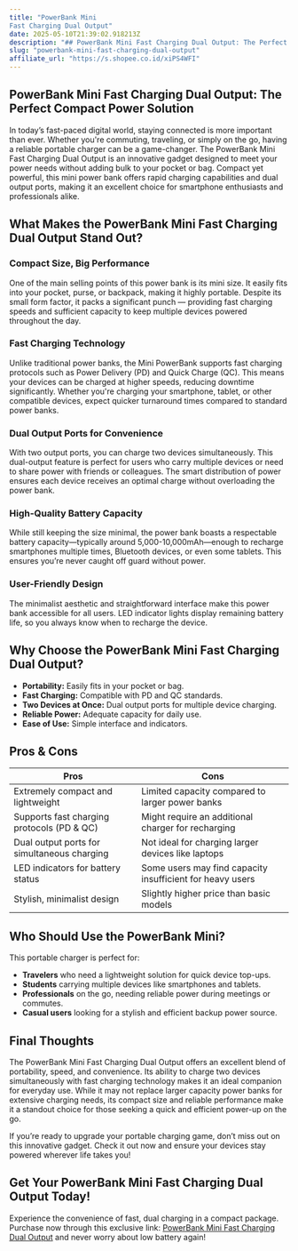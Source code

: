 ```yaml
---
title: "PowerBank Mini
Fast Charging Dual Output"
date: 2025-05-10T21:39:02.918213Z
description: "## PowerBank Mini Fast Charging Dual Output: The Perfect Compact Power Solution..."
slug: "powerbank-mini-fast-charging-dual-output"
affiliate_url: "https://s.shopee.co.id/xiPS4WFI"
---
```

## PowerBank Mini Fast Charging Dual Output: The Perfect Compact Power Solution

In today’s fast-paced digital world, staying connected is more important than ever. Whether you're commuting, traveling, or simply on the go, having a reliable portable charger can be a game-changer. The PowerBank Mini Fast Charging Dual Output is an innovative gadget designed to meet your power needs without adding bulk to your pocket or bag. Compact yet powerful, this mini power bank offers rapid charging capabilities and dual output ports, making it an excellent choice for smartphone enthusiasts and professionals alike.

## What Makes the PowerBank Mini Fast Charging Dual Output Stand Out?

### Compact Size, Big Performance

One of the main selling points of this power bank is its mini size. It easily fits into your pocket, purse, or backpack, making it highly portable. Despite its small form factor, it packs a significant punch — providing fast charging speeds and sufficient capacity to keep multiple devices powered throughout the day.

### Fast Charging Technology

Unlike traditional power banks, the Mini PowerBank supports fast charging protocols such as Power Delivery (PD) and Quick Charge (QC). This means your devices can be charged at higher speeds, reducing downtime significantly. Whether you're charging your smartphone, tablet, or other compatible devices, expect quicker turnaround times compared to standard power banks.

### Dual Output Ports for Convenience

With two output ports, you can charge two devices simultaneously. This dual-output feature is perfect for users who carry multiple devices or need to share power with friends or colleagues. The smart distribution of power ensures each device receives an optimal charge without overloading the power bank.

### High-Quality Battery Capacity

While still keeping the size minimal, the power bank boasts a respectable battery capacity—typically around 5,000-10,000mAh—enough to recharge smartphones multiple times, Bluetooth devices, or even some tablets. This ensures you’re never caught off guard without power.

### User-Friendly Design

The minimalist aesthetic and straightforward interface make this power bank accessible for all users. LED indicator lights display remaining battery life, so you always know when to recharge the device.

## Why Choose the PowerBank Mini Fast Charging Dual Output?

- **Portability:** Easily fits in your pocket or bag.
- **Fast Charging:** Compatible with PD and QC standards.
- **Two Devices at Once:** Dual output ports for multiple device charging.
- **Reliable Power:** Adequate capacity for daily use.
- **Ease of Use:** Simple interface and indicators.

## Pros & Cons

| Pros                                    | Cons                                      |
|-----------------------------------------|------------------------------------------|
| Extremely compact and lightweight     | Limited capacity compared to larger power banks  |
| Supports fast charging protocols (PD & QC) | Might require an additional charger for recharging |
| Dual output ports for simultaneous charging | Not ideal for charging larger devices like laptops |
| LED indicators for battery status      | Some users may find capacity insufficient for heavy users |
| Stylish, minimalist design            | Slightly higher price than basic models |

## Who Should Use the PowerBank Mini?

This portable charger is perfect for:

- **Travelers** who need a lightweight solution for quick device top-ups.
- **Students** carrying multiple devices like smartphones and tablets.
- **Professionals** on the go, needing reliable power during meetings or commutes.
- **Casual users** looking for a stylish and efficient backup power source.

## Final Thoughts

The PowerBank Mini Fast Charging Dual Output offers an excellent blend of portability, speed, and convenience. Its ability to charge two devices simultaneously with fast charging technology makes it an ideal companion for everyday use. While it may not replace larger capacity power banks for extensive charging needs, its compact size and reliable performance make it a standout choice for those seeking a quick and efficient power-up on the go.

If you’re ready to upgrade your portable charging game, don’t miss out on this innovative gadget. Check it out now and ensure your devices stay powered wherever life takes you!

## Get Your PowerBank Mini Fast Charging Dual Output Today!

Experience the convenience of fast, dual charging in a compact package. Purchase now through this exclusive link: [PowerBank Mini Fast Charging Dual Output](https://s.shopee.co.id/xiPS4WFI) and never worry about low battery again!